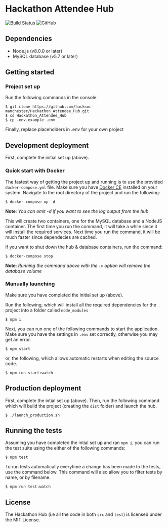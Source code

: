 # Hackathon Attendee Hub

[![Build Status](https://travis-ci.org/hacksoc-manchester/Hackathon_Attendee_Hub.svg?branch=master)](https://travis-ci.org/hacksoc-manchester/Hackathon_Attendee_Hub/)
![GitHub](https://img.shields.io/github/license/hacksoc-manchester/GUH18-Hub.svg)

## Dependencies

 - Node.js (v8.0.0 or later)
 - MySQL database (v5.7 or later)

## Getting started
### Project set up
Run the following commands in the console:
```
$ git clone https://github.com/hacksoc-manchester/Hackathon_Attendee_Hub.git
$ cd Hackathon_Attendee_Hub
$ cp .env.example .env
```

Finally, replace placeholders in .env for your own project

## Development deployment
First, complete the initial set up (above).

### Quick start with Docker
The fastest way of getting the project up and running is to use the provided `docker-compose.yml` file. Make sure you have [Docker CE](https://docs.docker.com/install/) installed on your system. Navigate to the root directory of the project and run the following:
```
$ docker-compose up -d
```
**Note**: *You can omit -d if you want to see the log output from the hub*

This will create two containers, one for the MySQL database and a NodeJS container. The first time you run the command, it will take a while since it will install the required services. Next time you run the command, it will be much faster since dependecies are cached.

If you want to shut down the hub & database containers, run the command:
```
$ docker-compose stop
```
**Note**: *Running the command above with the `-v` option will remove the database volume*

### Manually launching
Make sure you have completed the initial set up (above).

Run the following, which will install all the required dependencies for the project into a folder called `node_modules`
```
$ npm i
```
Next, you can run one of the following commands to start the application. Make sure you have the settings in `.env` set correctly, otherwise you may get an error.
```
$ npm start
```
or, the following, which allows automatic restarts when editing the source code.
```
$ npm run start:watch
```
 
## Production deployment
First, complete the intial set up (above). Then, run the following command which will build the project (creating the `dist` folder) and launch the hub.
```
$ ./launch_production.sh
```

## Running the tests
Assuming you have completed the intial set up and ran `npm i`, you can run the test suite using the either of the following commands:
```
$ npm test
```
To run tests automatically everytime a change has been made to the tests, use the command below. This command will also allow you to filter tests by name, or by filename.
```
$ npm run test:watch
```` 

 ## License
 The Hackathon Hub (i.e all the code in both `src` and `test`) is licensed under the MIT License.